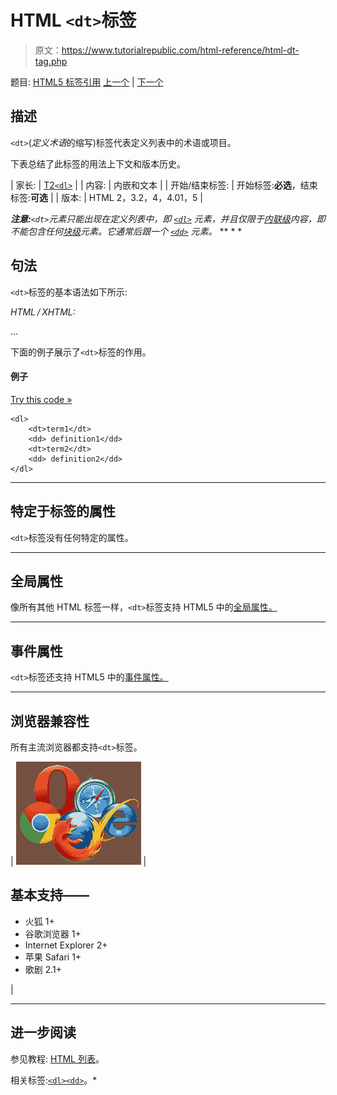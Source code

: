 # HTML `<dt>`标签

> 原文：<https://www.tutorialrepublic.com/html-reference/html-dt-tag.php>

题目: [HTML5 标签引用](html5-tags.php) [上一个](html-dl-tag.php) | [下一个](html-em-tag.php)

## 描述

`<dt>`(*定义术语*的缩写)标签代表定义列表中的术语或项目。

下表总结了此标签的用法上下文和版本历史。

| 家长: | [T2`<dl>`](html-dl-tag.php) |
| 内容: | 内嵌和文本 |
| 开始/结束标签: | 开始标签:**必选**，结束标签:**可选** |
| 版本: | HTML 2，3.2，4，4.01，5 |

 ***注意:**`<dt>`元素只能出现在定义列表中，即 [`<dl>`](html-dl-tag.php) 元素，并且仅限于[内联级](../css-tutorial/css-visual-formatting.php#inline-level)内容，即不能包含任何[块级](../css-tutorial/css-visual-formatting.php#block-level)元素。它通常后跟一个 [`<dd>`](html-dd-tag.php) 元素。*  ** * *

## 句法

`<dt>`标签的基本语法如下所示:

*HTML / XHTML:* <dt> ... </dt>

下面的例子展示了`<dt>`标签的作用。

#### 例子

[Try this code »](../codelab.php?topic=html&file=dt-tag "Try this code using online Editor")

```
<dl>
    <dt>term1</dt>
    <dd> definition1</dd>
    <dt>term2</dt>
    <dd> definition2</dd>
</dl>
```

* * *

## 特定于标签的属性

`<dt>`标签没有任何特定的属性。

* * *

## 全局属性

像所有其他 HTML 标签一样，`<dt>`标签支持 HTML5 中的[全局属性。](html5-global-attributes.php)

* * *

## 事件属性

`<dt>`标签还支持 HTML5 中的[事件属性。](html5-event-attributes.php)

* * *

## 浏览器兼容性

所有主流浏览器都支持`<dt>`标签。

| ![Browsers Icon](img/e9331123c77668c1832e541c2fca1002.png) | 

## 基本支持——

*   火狐 1+
*   谷歌浏览器 1+
*   Internet Explorer 2+
*   苹果 Safari 1+
*   歌剧 2.1+

 |

* * *

## 进一步阅读

参见教程: [HTML 列表](../html-tutorial/html-lists.php)。

相关标签:[`<dl>`](html-dl-tag.php)[`<dd>`](html-dd-tag.php)。*